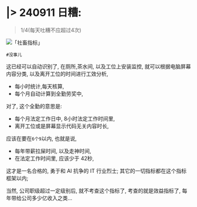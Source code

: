 # |> 240911 日糟:
> 1/4(每天吐糟不应超过4次)

![「社畜指标」](https://ipic.zoomquiet.top/2024-09-12-WechatIMG5496.jpg)

    #没事儿

这已经可以自动识别了,
在厕所,茶水间, 以及工位上安装监控,
就可以根据电脑屏幕内容分类,
以及离开工位的时间进行工效分析,

- 每小时统计,每天核算,
- 每个月自动计算到全勤劳奖中,

对了, 这个全勤的意思是:

- 每个月法定工作日中, 8小时法定工作时间里,
- 离开工位或是屏幕显示代码无关内容时长,

应该在要在`6个9`以内, 
也就是说, 

- 每年带薪拉屎时间, 以及走神时间,
- 在法定工作时间里, 应该少于 42秒,

这才是一名合格的,
勇于和 AI 抗争的 IT 行业烈士;
其它的一切指标都在这个指标框架以内;

当然, 
公司职级超过一定级别后,
就不考查这个指标了,
考查的就是效益指标了,
每年带给公司多少亿收入之类...

